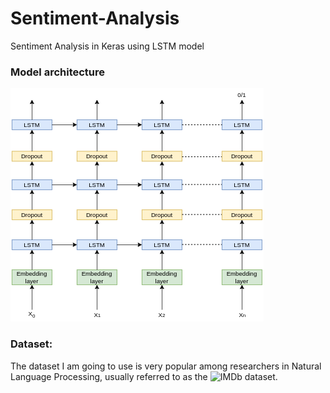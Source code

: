 # Sentiment-Analysis
Sentiment Analysis in Keras using LSTM model

### Model architecture

![](Images/Model_Architecture.png)

### Dataset:
The dataset I am going to use is very popular among researchers in Natural Language Processing, usually referred to as the ![IMDb dataset](http://ai.stanford.edu/~amaas/data/sentiment/).
